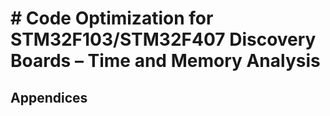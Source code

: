# # Code Optimization for STM32F103/STM32F407 Discovery Boards – Time and Memory Analysis

## Appendices